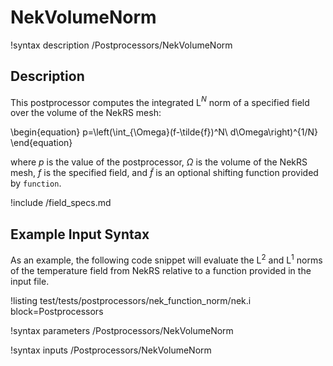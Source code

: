 # NekVolumeNorm

!syntax description /Postprocessors/NekVolumeNorm

## Description

This postprocessor computes the integrated L$^N$ norm of a specified
field over the volume of the NekRS mesh:

\begin{equation}
p=\left(\int_{\Omega}(f-\tilde{f})^N\ d\Omega\right)^{1/N}
\end{equation}

where $p$ is the value of the postprocessor,
$\Omega$ is the volume of the NekRS mesh,
$f$ is the specified field, and $\tilde{f}$ is an optional shifting function
provided by `function`.

!include /field_specs.md

## Example Input Syntax

As an example, the following code snippet will evaluate the L$^2$ and L$^1$ norms
of the temperature field from NekRS relative to a function provided in the input file.

!listing test/tests/postprocessors/nek_function_norm/nek.i
  block=Postprocessors

!syntax parameters /Postprocessors/NekVolumeNorm

!syntax inputs /Postprocessors/NekVolumeNorm
